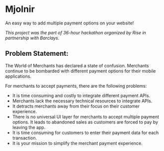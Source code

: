 # Mjolnir
An easy way to add multiple payment options on your website!

_This project was the part of 36-hour hackathon organized by Rise in partnership with Barclays._

## Problem Statement:

The World of Merchants has declared a state of confusion. Merchants continue to be bombarded with different payment options for their mobile applications.

For merchants to accept payments, there are the following problems:
* It is time consuming and costly to integrate different payment APIs.
* Merchants lack the necessary technical resources to integrate APIs.
* It detracts merchants away from their focus on their customer experience.
* There is no universal UI layer for merchants to accept multiple payment options. It leads to abandoned sales as customers are forced to pay by leaving the app.
* It is time consuming for customers to enter their payment data for each transaction.
* It is your mission to simplify the merchant payment experience.